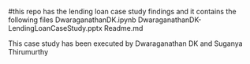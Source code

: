 #this repo has the lending loan case study findings and it contains the following files
DwaraganathanDK.ipynb
DwaraganathanDK-LendingLoanCaseStudy.pptx
Readme.md

This case study has been executed by Dwaraganathan DK and Suganya Thirumurthy
